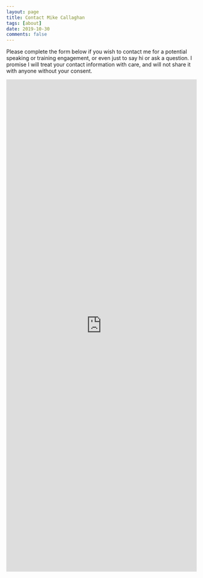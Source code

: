 ```yaml
---
layout: page
title: Contact Mike Callaghan
tags: [about]
date: 2019-10-30
comments: false
---
```

    
Please complete the form below if you wish to contact me for a potential speaking or training engagement, or even just to say hi or ask a question. I promise I will treat your contact information with care, and will not share it with anyone without your consent. 

<iframe src="https://docs.google.com/forms/d/e/1FAIpQLSepf-N_b-dQ_pQbb5R5WUsHEcZiM1TGcEbQPq_8XB5UuCsfGw/viewform?embedded=true" width="100%" height="1300" frameborder="0" marginheight="0" marginwidth="0">Loading…</iframe>

